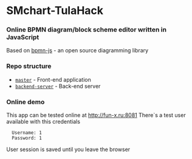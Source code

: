 # SMchart-TulaHack
### Online BPMN diagram/block scheme editor written in JavaScript
Based on [bpmn-js](https://bpmn.io/toolkit/bpmn-js/) - an open source diagramming library

### Repo structure

* [`master`](https://github.com/MrTransistorsChannel/SMchart-TulaHack) - Front-end application
* [`backend-server`](https://github.com/MrTransistorsChannel/SMchart-TulaHack/tree/backend-server) - Back-end server

### Online demo
This app can be tested online at http://fun-x.ru:8081
There`s a test user available with this credentials
```
  Username: 1
  Password: 1
```
User session is saved until you leave the browser
